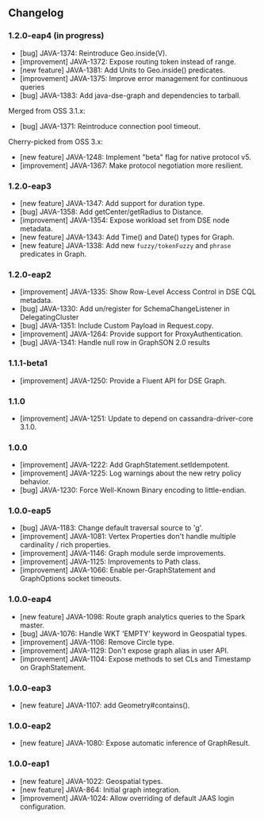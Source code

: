 ## Changelog

### 1.2.0-eap4 (in progress)

- [bug] JAVA-1374: Reintroduce Geo.inside(V).
- [improvement] JAVA-1372: Expose routing token instead of range.
- [new feature] JAVA-1381: Add Units to Geo.inside() predicates.
- [improvement] JAVA-1375: Improve error management for continuous queries
- [bug] JAVA-1383: Add java-dse-graph and dependencies to tarball.

Merged from OSS 3.1.x:

- [bug] JAVA-1371: Reintroduce connection pool timeout.

Cherry-picked from OSS 3.x:

- [new feature] JAVA-1248: Implement "beta" flag for native protocol v5.
- [improvement] JAVA-1367: Make protocol negotiation more resilient.


### 1.2.0-eap3

- [new feature] JAVA-1347: Add support for duration type.
- [bug] JAVA-1358: Add getCenter/getRadius to Distance.
- [improvement] JAVA-1354: Expose workload set from DSE node metadata.
- [new feature] JAVA-1343: Add Time() and Date() types for Graph.
- [new feature] JAVA-1338: Add new `fuzzy/tokenFuzzy` and `phrase` predicates in Graph.


### 1.2.0-eap2

- [improvement] JAVA-1335: Show Row-Level Access Control in DSE CQL metadata.
- [bug] JAVA-1330: Add un/register for SchemaChangeListener in DelegatingCluster
- [bug] JAVA-1351: Include Custom Payload in Request.copy.
- [improvement] JAVA-1264: Provide support for ProxyAuthentication.
- [bug] JAVA-1341: Handle null row in GraphSON 2.0 results


### 1.1.1-beta1

- [improvement] JAVA-1250: Provide a Fluent API for DSE Graph.


### 1.1.0

- [improvement] JAVA-1251: Update to depend on cassandra-driver-core 3.1.0.


### 1.0.0

- [improvement] JAVA-1222: Add GraphStatement.setIdempotent.
- [improvement] JAVA-1225: Log warnings about the new retry policy behavior.
- [bug] JAVA-1230: Force Well-Known Binary encoding to little-endian.


### 1.0.0-eap5

- [bug] JAVA-1183: Change default traversal source to 'g'.
- [improvement] JAVA-1081: Vertex Properties don't handle multiple cardinality / rich properties.
- [improvement] JAVA-1146: Graph module serde improvements.
- [improvement] JAVA-1125: Improvements to Path class.
- [improvement] JAVA-1066: Enable per-GraphStatement and GraphOptions socket timeouts.


### 1.0.0-eap4

- [new feature] JAVA-1098: Route graph analytics queries to the Spark master.
- [bug] JAVA-1076: Handle WKT 'EMPTY' keyword in Geospatial types.
- [improvement] JAVA-1106: Remove Circle type.
- [improvement] JAVA-1129: Don't expose graph alias in user API.
- [improvement] JAVA-1104: Expose methods to set CLs and Timestamp on GraphStatement.


### 1.0.0-eap3

- [new feature] JAVA-1107: add Geometry#contains().


### 1.0.0-eap2

- [new feature] JAVA-1080: Expose automatic inference of GraphResult.


### 1.0.0-eap1

- [new feature] JAVA-1022: Geospatial types.
- [new feature] JAVA-864: Initial graph integration.
- [improvement] JAVA-1024: Allow overriding of default JAAS login configuration.

